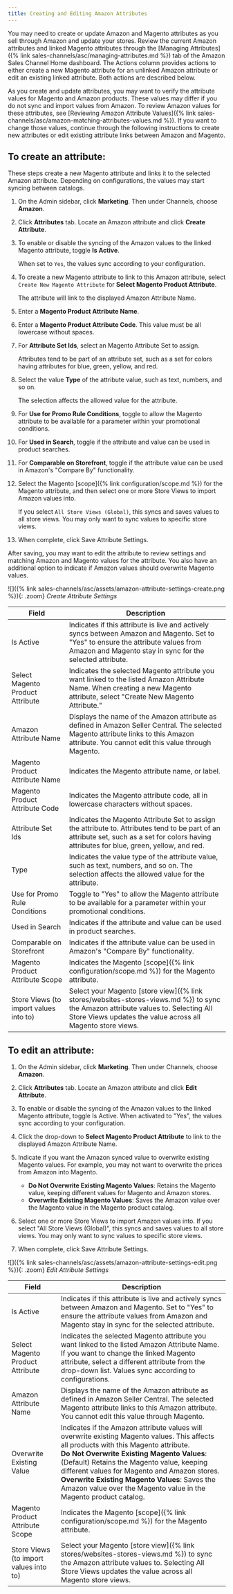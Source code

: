 ```yaml
---
title: Creating and Editing Amazon Attributes
---
```


You may need to create or update Amazon and Magento attributes as you sell through Amazon and update your stores. Review the current Amazon attributes and linked Magento attributes through the [Managing Attributes]({% link sales-channels/asc/managing-attributes.md %}) tab of the Amazon Sales Channel Home dashboard. The Actions column provides actions to either create a new Magento attribute for an unlinked Amazon attribute or edit an existing linked attribute. Both actions are described below.

As you create and update attributes, you may want to verify the attribute values for Magento and Amazon products. These values may differ if you do not sync and import values from Amazon. To review Amazon values for these attributes, see [Reviewing Amazon Attribute Values]({% link sales-channels/asc/amazon-matching-attributes-values.md %}). If you want to change those values, continue through the following instructions to create new attributes or edit existing attribute links between Amazon and Magento.

## To create an attribute:

These steps create a new Magento attribute and links it to the selected Amazon attribute. Depending on configurations, the values may start syncing between catalogs.

1. On the Admin sidebar, click **Marketing**. Then under Channels, choose **Amazon**.

1. Click **Attributes** tab. Locate an Amazon attribute and click **Create Attribute**.

1. To enable or disable the syncing of the Amazon values to the linked Magento attribute, toggle **Is Active**.

    When set to `Yes`, the values sync according to your configuration.

1. To create a new Magento attribute to link to this Amazon attribute, select `Create New Magento Attribute` for **Select Magento Product Attribute**.

    The attribute will link to the displayed Amazon Attribute Name.

1. Enter a **Magento Product Attribute Name**.

1. Enter a **Magento Product Attribute Code**. This value must be all lowercase without spaces.

1. For **Attribute Set Ids**, select an Magento Attribute Set to assign.

   Attributes tend to be part of an attribute set, such as a set for colors having attributes for blue, green, yellow, and red.

1. Select the value **Type** of the attribute value, such as text, numbers, and so on.

    The selection affects the allowed value for the attribute.

1. For **Use for Promo Rule Conditions**, toggle to allow the Magento attribute to be available for a parameter within your promotional conditions.

1. For **Used in Search**, toggle if the attribute and value can be used in product searches.

1. For **Comparable on Storefront**, toggle if the attribute value can be used in Amazon's "Compare By" functionality.

1. Select the Magento [scope]({% link configuration/scope.md %}) for the Magento attribute, and then select one or more Store Views to import Amazon values into.

    If you select `All Store Views (Global)`, this syncs and saves values to all store views. You may only want to sync values to specific store views.

1. When complete, click <span class="btn">Save Attribute Settings</span>.

After saving, you may want to edit the attribute to review settings and matching Amazon and Magento values for the attribute. You also have an additional option to indicate if Amazon values should overwrite Magento values.

![]({% link sales-channels/asc/assets/amazon-attribute-settings-create.png %}){: .zoom}
_Create Attribute Settings_

|Field|Description|
|--- |--- |
|Is Active|Indicates if this attribute is live and actively syncs between Amazon and Magento. Set to "Yes" to ensure the attribute values from Amazon and Magento stay in sync for the selected attribute.|
|Select Magento Product Attribute|Indicates the selected Magento attribute you want linked to the listed Amazon Attribute Name. When creating a new Magento attribute, select "Create New Magento Attribute."|
|Amazon Attribute Name|Displays the name of the Amazon attribute as defined in Amazon Seller Central. The selected Magento attribute links to this Amazon attribute. You cannot edit this value through Magento.|
|Magento Product Attribute Name|Indicates the Magento attribute name, or label.|
|Magento Product Attribute Code|Indicates the Magento attribute code, all in lowercase characters without spaces.|
|Attribute Set Ids|Indicates the Magento Attribute Set to assign the attribute to. Attributes tend to be part of an attribute set, such as a set for colors having attributes for blue, green, yellow, and red.|
|Type|Indicates the value type of the attribute value, such as text, numbers, and so on. The selection affects the allowed value for the attribute.|
|Use for Promo Rule Conditions|Toggle to "Yes" to allow the Magento attribute to be available for a parameter within your promotional conditions.|
|Used in Search|Indicates if the attribute and value can be used in product searches.|
|Comparable on Storefront|Indicates if the attribute value can be used in Amazon's "Compare By" functionality.|
|Magento Product Attribute Scope|Indicates the Magento [scope]({% link configuration/scope.md %}) for the Magento attribute.|
|Store Views (to import values into to)|Select your Magento [store view]({% link stores/websites-stores-views.md %}) to sync the Amazon attribute values to. Selecting All Store Views updates the value across all Magento store views.|

## To edit an attribute:

1. On the Admin sidebar, click **Marketing**. Then under Channels, choose **Amazon**.

1. Click **Attributes** tab. Locate an Amazon attribute and click **Edit Attribute**.

1. To enable or disable the syncing of the Amazon values to the linked Magento attribute, toggle Is Active. When activated to "Yes", the values sync according to your configuration.

1. Click the drop-down to **Select Magento Product Attribute** to link to the displayed Amazon Attribute Name.

1. Indicate if you want the Amazon synced value to overwrite existing Magento values. For example, you may not want to overwrite the prices from Amazon into Magento.
    - **Do Not Overwrite Existing Magento Values**: Retains the Magento value, keeping different values for Magento and Amazon stores.
    - **Overwrite Existing Magento Values**: Saves the Amazon value over the Magento value in the Magento product catalog.

1. Select one or more Store Views to import Amazon values into. If you select "All Store Views (Global)", this syncs and saves values to all store views. You may only want to sync values to specific store views.

1. When complete, click <span class="btn">Save Attribute Settings</span>.

![]({% link sales-channels/asc/assets/amazon-attribute-settings-edit.png %}){: .zoom}
_Edit Attribute Settings_

|Field|Description|
|--- |--- |
|Is Active|Indicates if this attribute is live and actively syncs between Amazon and Magento. Set to "Yes" to ensure the attribute values from Amazon and Magento stay in sync for the selected attribute.|
|Select Magento Product Attribute|Indicates the selected Magento attribute you want linked to the listed Amazon Attribute Name. If you want to change the linked Magento attribute, select a different attribute from the drop-down list. Values sync according to configurations.|
|Amazon Attribute Name|Displays the name of the Amazon attribute as defined in Amazon Seller Central. The selected Magento attribute links to this Amazon attribute. You cannot edit this value through Magento.|
|Overwrite Existing Value|Indicates if the Amazon attribute values will overwrite existing Magento values. This affects all products with this Magento attribute.<br/>**Do Not Overwrite Existing Magento Values**: (Default) Retains the Magento value, keeping different values for Magento and Amazon stores.<br />**Overwrite Existing Magento Values**: Saves the Amazon value over the Magento value in the Magento product catalog.|
|Magento Product Attribute Scope|Indicates the Magento [scope]({% link configuration/scope.md %}) for the Magento attribute.|
|Store Views (to import values into to)|Select your Magento [store view]({% link stores/websites-stores-views.md %}) to sync the Amazon attribute values to. Selecting All Store Views updates the value across all Magento store views.|
